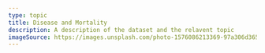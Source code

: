 ```yaml
---
type: topic
title: Disease and Mortality
description: A description of the dataset and the relavent topic
imageSource: https://images.unsplash.com/photo-1576086213369-97a306d36557?ixlib=rb-4.0.3&ixid=MnwxMjA3fDB8MHxwaG90by1wYWdlfHx8fGVufDB8fHx8&auto=format&fit=crop&w=580&q=80
---
```


